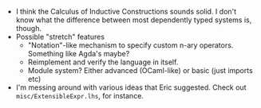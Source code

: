 * I think the Calculus of Inductive Constructions sounds solid. I don't know what the difference between most dependently typed systems is, though.
* Possible "stretch" features
    * "Notation"-like mechanism to specify custom n-ary operators. Something like Agda's maybe?
    * Reimplement and verify the language in itself.
    * Module system? Either advanced (OCaml-like) or basic (just imports etc)
* I'm messing around with various ideas that Eric suggested. Check out `misc/ExtensibleExpr.lhs`, for instance.

